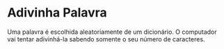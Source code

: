 # Adivinha Palavra
Uma palavra é escolhida aleatoriamente de um dicionário.
O computador vai tentar adivinhá-la sabendo somente o seu número de caracteres.
